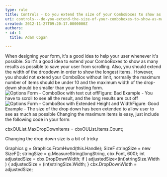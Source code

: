```yaml
---
type: rule
title: Controls - Do you extend the size of your ComboBoxes to show as many results as possible? (Windows Forms Only)
uri: controls---do-you-extend-the-size-of-your-comboboxes-to-show-as-many-results-as-possible-windows-forms-only
created: 2012-11-27T09:20:17.0000000Z
authors:
- id: 1
  title: Adam Cogan

---
```


 
​​When designing your form, it's a good idea to help your user whenever it's possible. So it's a good idea to extend your ComboBoxes to show as many results as possible to save your user from scrolling. Also, you should extend the width of the dropdown in order to show the longest items.
   ​ 
However, you should not extend your ComboBox without limit, normally the maximum number of items should be under 10 and the maximum width of the drop-down should be smaller than your hosting form.
![Options Form - ComboBox with text cut off](http&#58;//www.ssw.com.au/ssw/Standards/Rules/Images/ComboBox-Size-1.jpg)Figure: Bad Example - You have to scroll to see all the result, and the long results are cut off![Options Form - ComboBox with Extended Height and Width](http&#58;//www.ssw.com.au/ssw/Standards/Rules/Images/ComboBox-Size-2.jpg)Figure: Good Example - The size of the drop down has been extended to allow user to see as much as possible
Changing the maximum items is easy, just include the following code in your form:

cbxOUList.MaxDropDownItems = cbxOUList.Items.Count;​

Changing the drop down size is a bit of tricky

Graphics g = Graphics.FromHwnd(this.Handle);
 SizeF stringSize = new SizeF();
 stringSize = g.MeasureString(longString, cbx.Font, 600);
 int adjustedSize = cbx.DropDownWidth;
 if ( adjustedSize&lt;(int)stringSize.Width )
 {
 adjustedSize = (int)stringSize.Width;
 }
 cbx.DropDownWidth = adjustedSize;​

